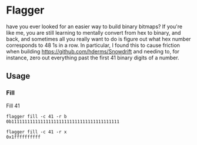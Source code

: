 # Flagger
have you ever looked for an easier way to build binary bitmaps? If you're like me, you are still learning to mentally convert from hex to binary, and back, and sometimes all you really want to do is figure out what hex number corresponds to 48 1s in a row. In particular, I found this to cause friction when building https://github.com/hderms/Snowdrift and needing to, for instance, zero out everything past the first 41 binary digits of a number.

## Usage
### Fill

Fill 41 
```
flagger fill -c 41 -r b 
0b11111111111111111111111111111111111111111
```

```
flagger fill -c 41 -r x 
0x1ffffffffff
```